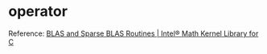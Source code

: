 # operator

Reference: [BLAS and Sparse BLAS Routines | Intel® Math Kernel Library for C](https://software.intel.com/en-us/mkl-developer-reference-c-blas-and-sparse-blas-routines)
